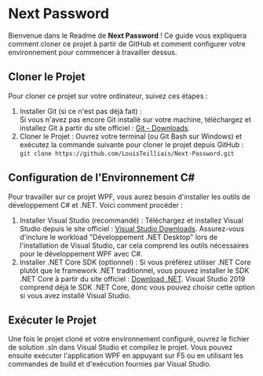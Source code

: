 # Next Password
Bienvenue dans le Readme de **Next Password** ! Ce guide vous expliquera comment cloner ce projet à partir de GitHub et comment configurer votre environnement pour commencer à travailler dessus.

## Cloner le Projet
Pour cloner ce projet sur votre ordinateur, suivez ces étapes :

1. Installer Git (si ce n'est pas déjà fait) :  
Si vous n'avez pas encore Git installé sur votre machine, téléchargez et installez Git à partir du site officiel : [Git - Downloads](https://git-scm.com/downloads).
2. Cloner le Projet :
Ouvrez votre terminal (ou Git Bash sur Windows) et exécutez la commande suivante pour cloner le projet depuis GitHub : 
```git clone https://github.com/LouisTeilliais/Next-Password.git```

## Configuration de l'Environnement C#
Pour travailler sur ce projet WPF, vous aurez besoin d'installer les outils de développement C# et .NET. Voici comment procéder :

1. Installer Visual Studio (recommandé) : 
Téléchargez et installez Visual Studio depuis le site officiel : [Visual Studio Downloads](https://visualstudio.microsoft.com/fr/downloads/). Assurez-vous d'inclure le workload "Développement .NET Desktop" lors de l'installation de Visual Studio, car cela comprend les outils nécessaires pour le développement WPF avec C#.
2. Installer .NET Core SDK (optionnel) :
Si vous préférez utiliser .NET Core plutôt que le framework .NET traditionnel, vous pouvez installer le SDK .NET Core à partir du site officiel : [Download .NET](https://dotnet.microsoft.com/en-us/download). Visual Studio 2019 comprend déjà le SDK .NET Core, donc vous pouvez choisir cette option si vous avez installé Visual Studio.
## Exécuter le Projet
Une fois le projet cloné et votre environnement configuré, ouvrez le fichier de solution .sln dans Visual Studio et compilez le projet. Vous pouvez ensuite exécuter l'application WPF en appuyant sur F5 ou en utilisant les commandes de build et d'exécution fournies par Visual Studio.
